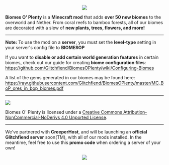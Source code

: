 <p align="center"><img src="http://i.imgur.com/uP9GBEb.png"></p>

**Biomes O' Plenty** is a **Minecraft mod** that adds **over 50 new biomes** to the overworld and Nether. From coral reefs to bamboo forests, all of our biomes are decorated with a slew of **new plants, trees, flowers, and more!**

-----------------

**Note:** To use the mod on a **server**, you must set the **level-type** setting in your server's config file to **BIOMESOP**

If you want to **disable or add certain world generation features** in certain biomes, check out our guide for creating **biome configuration files**: https://github.com/Glitchfiend/BiomesOPlenty/wiki/Configuring-Biomes

A list of the gems generated in our biomes may be found here: https://raw.githubusercontent.com/Glitchfiend/BiomesOPlenty/master/MC_BoP_ores_in_bop_biomes.pdf

-----------------

 [<img src="http://i.creativecommons.org/l/by-nc-nd/3.0/88x31.png">](http://creativecommons.org/licenses/by-nc-nd/4.0/deed.en_US)

Biomes O' Plenty is licensed under a [Creative Commons Attribution-NonCommercial-NoDerivs 4.0 Unported License](http://creativecommons.org/licenses/by-nc-nd/4.0/deed.en_US).

-----------------

We've partnered with **CreeperHost**, and will be launching an **official Glitchfiend server** soon(TM), with all of our mods installed. In the meantime, feel free to use this **promo code** when ordering a server of your own!

<p align="center"><img src="http://i.imgur.com/rjmyjrV.png"></p>

